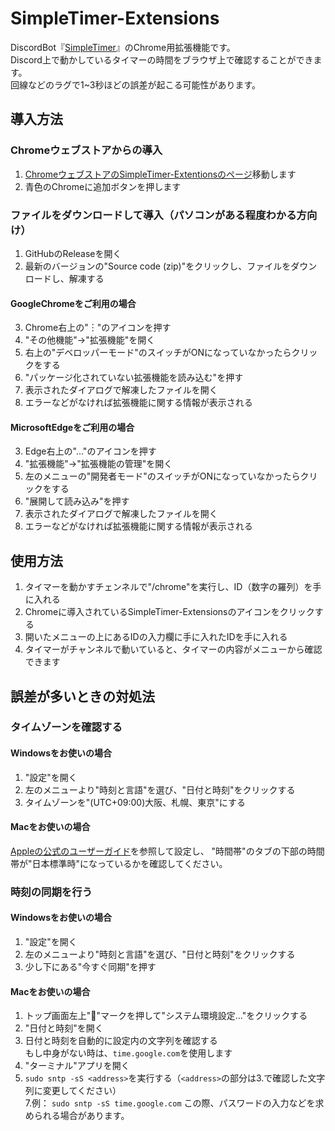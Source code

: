 # SimpleTimer-Extensions
DiscordBot『[SimpleTimer](https://source.simpletimer.dev/)』のChrome用拡張機能です。  
Discord上で動かしているタイマーの時間をブラウザ上で確認することができます。  
回線などのラグで1~3秒ほどの誤差が起こる可能性があります。

## 導入方法
### Chromeウェブストアからの導入
1. [ChromeウェブストアのSimpleTimer-Extentionsのページ](https://chromestore.extensions.simpletimer.dev
)移動します
2. 青色のChromeに追加ボタンを押します
### ファイルをダウンロードして導入（パソコンがある程度わかる方向け）
1. GitHubのReleaseを開く
2. 最新のバージョンの"Source code (zip)"をクリックし、ファイルをダウンロードし、解凍する
#### GoogleChromeをご利用の場合
3. Chrome右上の"︙"のアイコンを押す
4. "その他機能"->"拡張機能"を開く
6. 右上の"デベロッパーモード"のスイッチがONになっていなかったらクリックをする
7. "パッケージ化されていない拡張機能を読み込む"を押す
8. 表示されたダイアログで解凍したファイルを開く
9. エラーなどがなければ拡張機能に関する情報が表示される
#### MicrosoftEdgeをご利用の場合
3. Edge右上の"…"のアイコンを押す
4. "拡張機能"->"拡張機能の管理"を開く
6. 左のメニューの"開発者モード"のスイッチがONになっていなかったらクリックをする
7. "展開して読み込み"を押す
8. 表示されたダイアログで解凍したファイルを開く
9. エラーなどがなければ拡張機能に関する情報が表示される


## 使用方法
1. タイマーを動かすチェンネルで"/chrome"を実行し、ID（数字の羅列）を手に入れる
2. Chromeに導入されているSimpleTimer-Extensionsのアイコンをクリックする
3. 開いたメニューの上にあるIDの入力欄に手に入れたIDを手に入れる
4. タイマーがチャンネルで動いていると、タイマーの内容がメニューから確認できます

## 誤差が多いときの対処法
### タイムゾーンを確認する
#### Windowsをお使いの場合
1. "設定"を開く
2. 左のメニューより"時刻と言語"を選び、"日付と時刻"をクリックする
3. タイムゾーンを"(UTC+09:00)大阪、札幌、東京"にする
#### Macをお使いの場合
[Appleの公式のユーザーガイド](https://support.apple.com/ja-jp/guide/mac-help/mchlp2996/mac)を参照して設定し、
"時間帯"のタブの下部の時間帯が"日本標準時"になっているかを確認してください。
### 時刻の同期を行う
#### Windowsをお使いの場合
1. "設定"を開く
2. 左のメニューより"時刻と言語"を選び、"日付と時刻"をクリックする
3. 少し下にある"今すぐ同期"を押す
#### Macをお使いの場合
1. トップ画面左上"🍎"マークを押して"システム環境設定…"をクリックする
2. "日付と時刻"を開く
3. 日付と時刻を自動的に設定内の文字列を確認する  
もし中身がない時は、`time.google.com`を使用します
5. "ターミナル"アプリを開く
6. `sudo sntp -sS <address>`を実行する（`<address>`の部分は3.で確認した文字列に変更してください）  
7.例： `sudo sntp -sS time.google.com`
  この際、パスワードの入力などを求められる場合があります。
